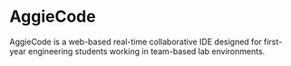 # AggieCode
AggieCode is a web-based real-time collaborative IDE designed for first-year engineering students working in team-based lab environments.
